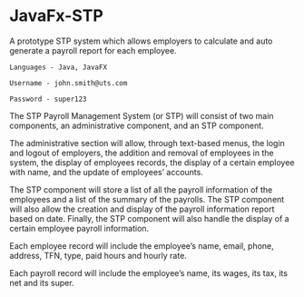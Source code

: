 # JavaFx-STP
A prototype STP system which allows employers to calculate and auto generate a payroll report for each employee. 

    Languages - Java, JavaFX

    Username - john.smith@uts.com

    Password - super123

The  STP  Payroll  Management  System  (or  STP)  will  consist  of  two  main  components,  an  administrative 
component, and an STP component. 
 
The administrative section will allow, through text-based menus, the login and logout of employers, the addition 
and removal of employees in the system, the display of employees records, the display of a certain employee 
with name, and the update of employees’ accounts. 
 
The STP component will store a list of all the payroll information of the employees and a list of the summary 
of the payrolls. The STP component will also allow the creation and display of the payroll information report 
based  on  date.  Finally,  the  STP  component  will  also  handle  the  display  of  a  certain  employee  payroll 
information. 
 
Each employee record will include the employee’s name, email, phone, address, TFN, type, paid hours and 
hourly rate. 
 
Each payroll record will include the employee’s name, its wages, its tax, its net and its super. 

